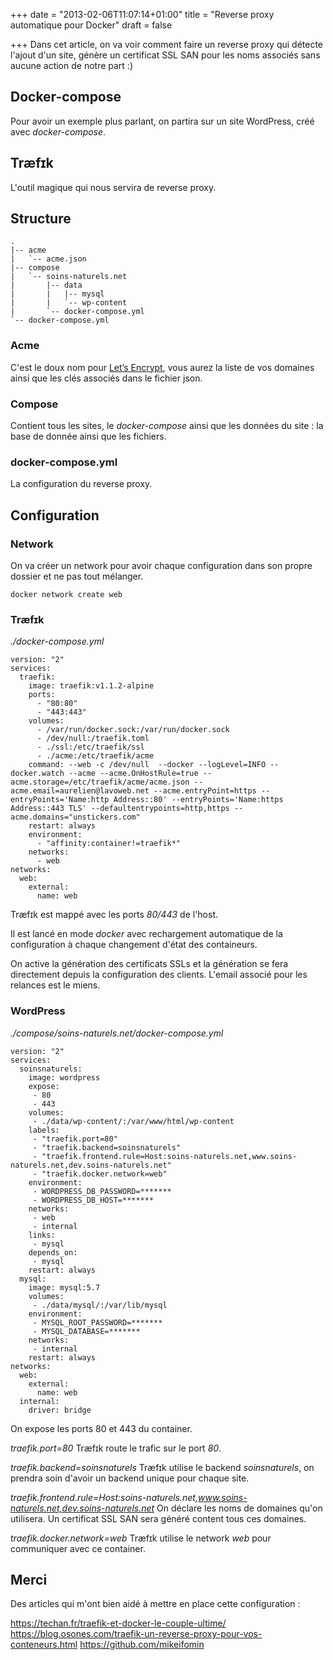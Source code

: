 +++
date = "2013-02-06T11:07:14+01:00"
title = "Reverse proxy automatique pour Docker"
draft = false

+++
Dans cet article, on va voir comment faire un reverse proxy qui détecte l'ajout d'un site,
génère un certificat SSL SAN pour les noms associés sans aucune action de notre part :)

## Docker-compose
Pour avoir un exemple plus parlant, on partira sur un site WordPress, créé avec *docker-compose*.

## Træfɪk
L'outil magique qui nous servira de reverse proxy.

## Structure 
````
.
|-- acme
|   `-- acme.json
|-- compose
|   `-- soins-naturels.net
|       |-- data
|       |   |-- mysql
|       |   `-- wp-content
|       `-- docker-compose.yml
`-- docker-compose.yml
````

### Acme
C'est le doux nom pour [Let’s Encrypt](https://letsencrypt.org/), vous aurez la liste de vos domaines ainsi que les clés associés dans le fichier json.
 
### Compose
Contient tous les sites, le _docker-compose_ ainsi que les données du site : la base de donnée ainsi que les fichiers.

### docker-compose.yml
La configuration du reverse proxy.

## Configuration

### Network
On va créer un network pour avoir chaque configuration dans son propre dossier et ne pas tout mélanger.
````
docker network create web
````

### Træfɪk
_./docker-compose.yml_
````
version: "2"
services:
  traefik:
    image: traefik:v1.1.2-alpine
    ports:
      - "80:80"
      - "443:443"
    volumes:
      - /var/run/docker.sock:/var/run/docker.sock
      - /dev/null:/traefik.toml
      - ./ssl:/etc/traefik/ssl
      - ./acme:/etc/traefik/acme
    command: --web -c /dev/null  --docker --logLevel=INFO --docker.watch --acme --acme.OnHostRule=true --acme.storage=/etc/traefik/acme/acme.json --acme.email=aurelien@lavoweb.net --acme.entryPoint=https --entryPoints='Name:http Address::80' --entryPoints='Name:https Address::443 TLS' --defaultentrypoints=http,https --acme.domains="unstickers.com"
    restart: always
    environment:
      - "affinity:container!=traefik*"
    networks:
      - web
networks:
  web:
    external:
      name: web
````
Træfɪk est mappé avec les ports _80/443_ de l'host.

Il est lancé en mode _docker_ avec rechargement automatique de la configuration à chaque changement d'état des containeurs.

On active la génération des certificats SSLs et la génération se fera directement depuis la configuration des clients.
L'email associé pour les relances est le miens.

### WordPress
_./compose/soins-naturels.net/docker-compose.yml_
````
version: "2"
services:
  soinsnaturels:
    image: wordpress
    expose: 
     - 80
     - 443
    volumes:
     - ./data/wp-content/:/var/www/html/wp-content
    labels:
     - "traefik.port=80"
     - "traefik.backend=soinsnaturels"
     - "traefik.frontend.rule=Host:soins-naturels.net,www.soins-naturels.net,dev.soins-naturels.net"
     - "traefik.docker.network=web"
    environment:
     - WORDPRESS_DB_PASSWORD=*******
     - WORDPRESS_DB_HOST=*******
    networks:
     - web
     - internal
    links:
     - mysql
    depends_on:
     - mysql
    restart: always
  mysql:
    image: mysql:5.7
    volumes:
     - ./data/mysql/:/var/lib/mysql
    environment:
     - MYSQL_ROOT_PASSWORD=*******
     - MYSQL_DATABASE=*******
    networks:
     - internal
    restart: always
networks:
  web:
    external:
      name: web
  internal:
    driver: bridge
````

On expose les ports 80 et 443 du container.

*traefik.port=80*
Træfɪk route le trafic sur le port _80_.

*traefik.backend=soinsnaturels*
Træfɪk utilise le backend _soinsnaturels_, on prendra soin d'avoir un backend unique pour chaque site.

*traefik.frontend.rule=Host:soins-naturels.net,www.soins-naturels.net,dev.soins-naturels.net*
On déclare les noms de domaines qu'on utilisera. Un certificat SSL SAN sera généré content tous ces domaines.

*traefik.docker.network=web*
Træfɪk utilise le network _web_ pour communiquer avec ce container.

## Merci
Des articles qui m'ont bien aidé à mettre en place cette configuration :

https://techan.fr/traefik-et-docker-le-couple-ultime/
https://blog.osones.com/traefik-un-reverse-proxy-pour-vos-conteneurs.html
https://github.com/mikeifomin